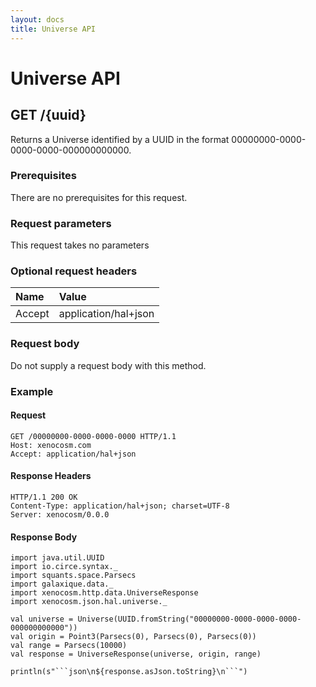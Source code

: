 ```yaml
---
layout: docs
title: Universe API
---
```


# Universe API

## GET /{uuid}

Returns a Universe identified by a UUID in the format 00000000-0000-0000-0000-000000000000.

### Prerequisites

There are no prerequisites for this request.

### Request parameters

This request takes no parameters

### Optional request headers

| Name   | Value                |
|:-------|:---------------------|
| Accept | application/hal+json |

### Request body

Do not supply a request body with this method.

### Example

#### Request

```http
GET /00000000-0000-0000-0000 HTTP/1.1
Host: xenocosm.com
Accept: application/hal+json
```

#### Response Headers

```http
HTTP/1.1 200 OK
Content-Type: application/hal+json; charset=UTF-8
Server: xenocosm/0.0.0
```

#### Response Body

```tut:invisible
import java.util.UUID
import io.circe.syntax._
import squants.space.Parsecs
import galaxique.data._
import xenocosm.http.data.UniverseResponse
import xenocosm.json.hal.universe._

val universe = Universe(UUID.fromString("00000000-0000-0000-0000-000000000000"))
val origin = Point3(Parsecs(0), Parsecs(0), Parsecs(0))
val range = Parsecs(10000)
val response = UniverseResponse(universe, origin, range)
```

```tut:passthrough
println(s"```json\n${response.asJson.toString}\n```")
```
